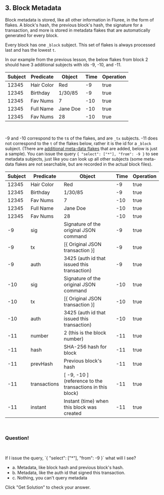 ## 3. Block Metadata

Block metadata is stored, like all other information in Fluree, in the form of flakes. A block's hash, the previous block's hash, the signature for a transaction, and more is stored in metadata flakes that are automatically generated for every block. 

Every block has one `_block` subject. This set of flakes is always processed last and has the lowest `t`. 

In our example from the previous lesson, the below flakes from block 2 should have 3 additional subjects with ids -9, -10, and -11. 

Subject | Predicate | Object | Time | Operation
-- | -- | -- | -- | --
12345 | Hair Color | Red | -9 | true
12345 | Birthday | 1/30/85 | -9 | true
12345 | Fav Nums | 7 | -10 | true
12345 | Full Name | Jane Doe | -10 | true
12345 | Fav Nums | 28 | -10 | true
<br/>

-9 and -10 correspond to the `t`s of the flakes, and are `_tx` subjects. -11 does not correspond to the `t` of the flakes below, rather it is the id for a `_block` subject. (There are <a href="/docs/infrastructure/db-infrastructure#block-metadata" target="_blank">additional meta-data flakes</a> that are added, below is just a sample). You can issue the query `{ "select": ["*"], "from": -9 }` to see metadata subjects, just like you can look up all other subjects (some meta-data flakes are not searchable, but are recorded in the actual block files).

Subject | Predicate | Object | Time | Operation
-- | -- | -- | -- | --
12345 | Hair Color | Red | -9 | true
12345 | Birthday | 1/30/85 | -9 | true
12345 | Fav Nums | 7 | -10 | true
12345 | Full Name | Jane Doe | -10 | true
12345 | Fav Nums | 28 | -10 | true
-9 | sig | Signature of the original JSON command | -9 | true
-9 | tx | [{ Original JSON transaction }] | -9 |true
-9 | auth | 3425 (auth id that issued this transaction) | -9 | true
-10 | sig | Signature of the original JSON command | -10 | true
-10 | tx | [{ Original JSON transaction }] | -10 |true
-10 | auth | 3425 (auth id that issued this transaction) | -10 | true 
-11 | number | 2 (this is the block number) | -11 | true
-11 | hash | SHA-256 hash for block | -11 | true
-11| prevHash | Previous block's hash | -11 | true
-11 | transactions| [ -9, -10 ] (reference to the transactions in this block) | -11 | true
-11 | instant | Instant (time) when this block was created | -11 | true
<br/>


<div class="challenge">
<h3>Question!</h3>
<br/>
<p>If I issue the query, `{ "select": ["*"], "from": -9 }` what will I see?</p>
<ul>
    <li>a. Metadata, like block hash and previous block's hash.</li>
    <li>b. Metadata, like the auth id that signed this transaction.</li>
    <li>c. Nothing, you can't query metadata</li>
</ul>
<p>Click "Get Solution" to check your answer. </p>
</div>
<br/>
<br/>